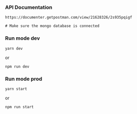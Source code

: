 ### API Documentation

```
https://documenter.getpostman.com/view/21628326/2s935pqigf
```

```
# Make sure the mongo database is connected
```

### Run mode dev

```
yarn dev
```

or

```
npm run dev
```

### Run mode prod

```
yarn start
```

or

```
npm run start
```
